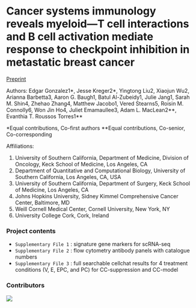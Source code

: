 # Cancer systems immunology reveals myeloid—T cell interactions and B cell activation mediate response to checkpoint inhibition in metastatic breast cancer

[Preprint](https://doi.org/10.1101/2025.06.09.658361)

Authors: Edgar Gonzalez1*, Jesse Kreger2*, Yingtong Liu2, Xiaojun Wu2, Arianna Barbetta3, Aaron G. Baugh1, Batul Al-Zubeidy1, Julie Jang1, Sarah M. Shin4, Zhehao Zhang4, Matthew Jacobo1, Vered Stearns5, Roisin M. Connolly6, Won Jin Ho4, Juliet Emamaullee3, Adam L. MacLean2**, Evanthia T. Roussos Torres1**

*Equal contributions, Co-first authors
**Equal contributions, Co-senior, Co-corresponding

Affiliations:
1.	University of Southern California, Department of Medicine, Division of Oncology, Keck School of Medicine, Los Angeles, CA
2.	Department of Quantitative and Computational Biology, University of Southern California, Los Angeles, CA, USA
3.	University of Southern California, Department of Surgery, Keck School of Medicine, Los	 Angeles, CA
4.	Johns Hopkins University, Sidney Kimmel Comprehensive Cancer Center, Baltimore, MD
5.	Weill Cornell Medical Center, Cornell University, New York, NY
6.	University College Cork, Cork, Ireland

### Project contents
 - `Supplementary File 1` : signature gene markers for scRNA-seq
 - `Supplementary File 2` : flow cytometry antibody panels with catalogue numbers
 - `Supplementary File 3` : full searchable cellchat results for 4 treatment conditions (V, E, EPC, and PC) for CC-suppression and CC-model 

### Contributors
<a href="https://github.com/maclean-lab/FMCs_for_HSCs/graphs/contributors">
  <img src="https://contributors-img.web.app/image?repo=maclean-lab/FMCs_for_HSCs" />
</a>
